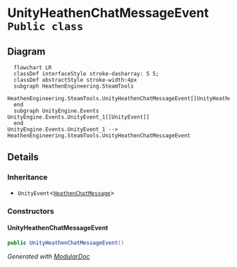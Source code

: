 # UnityHeathenChatMessageEvent `Public class`

## Diagram
```mermaid
  flowchart LR
  classDef interfaceStyle stroke-dasharray: 5 5;
  classDef abstractStyle stroke-width:4px
  subgraph HeathenEngineering.SteamTools
  HeathenEngineering.SteamTools.UnityHeathenChatMessageEvent[[UnityHeathenChatMessageEvent]]
  end
  subgraph UnityEngine.Events
UnityEngine.Events.UnityEvent_1[[UnityEvent]]
  end
UnityEngine.Events.UnityEvent_1 --> HeathenEngineering.SteamTools.UnityHeathenChatMessageEvent
```

## Details
### Inheritance
 - `UnityEvent`&lt;[`HeathenChatMessage`](./heathenengineeringsteamtools-HeathenChatMessage)&gt;

### Constructors
#### UnityHeathenChatMessageEvent
```csharp
public UnityHeathenChatMessageEvent()
```

*Generated with* [*ModularDoc*](https://github.com/hailstorm75/ModularDoc)
